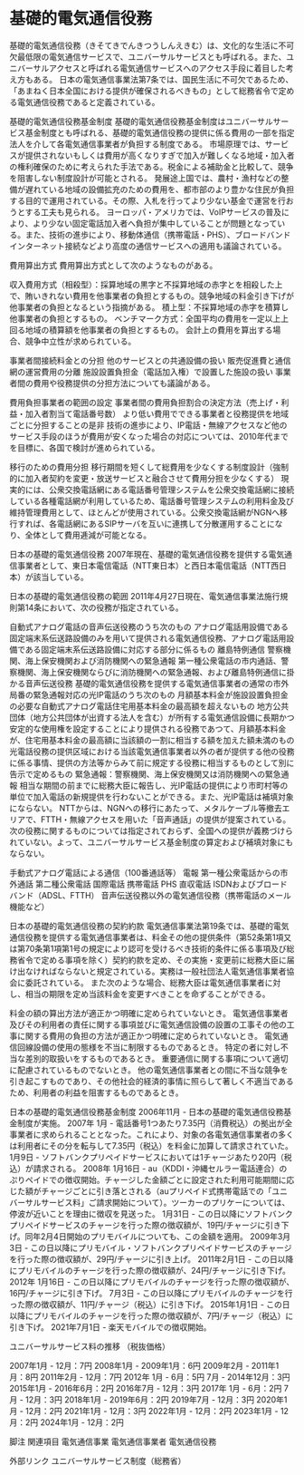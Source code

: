 # 基礎的電気通信役務

基礎的電気通信役務（きそてきでんきつうしんえきむ）は、文化的な生活に不可欠最低限の電気通信サービスで、ユニバーサルサービスとも呼ばれる。また、ユニバーサルアクセスと呼ばれる電気通信サービスへのアクセス手段に着目した考え方もある。
日本の電気通信事業法第7条では、国民生活に不可欠であるため、「あまねく日本全国における提供が確保されるべきもの」として総務省令で定める電気通信役務であると定義されている。

基礎的電気通信役務基金制度
基礎的電気通信役務基金制度はユニバーサルサービス基金制度とも呼ばれる、基礎的電気通信役務の提供に係る費用の一部を指定法人を介して各電気通信事業者が負担する制度である。
市場原理では、サービスが提供されないもしくは費用が高くなりすぎで加入が難しくなる地域・加入者の権利確保のために考えられた手法である。税金による補助金と比較して、競争を阻害しない制度設計が可能とされる。
発展途上国では、農村・漁村などの整備が遅れている地域の設備拡充のための費用を、都市部のより豊かな住民が負担する目的で運用されている。その際、入札を行ってより少ない基金で運営を行おうとする工夫も見られる。
ヨーロッパ・アメリカでは、VoIPサービスの普及により、より少ない固定電話加入者へ負担が集中していることが問題となっている。また、技術の進歩により、移動体通信（携帯電話・PHS）、ブロードバンドインターネット接続などより高度の通信サービスへの適用も議論されている。

費用算出方式
費用算出方式として次のようなものがある。

収入費用方式（相殺型）：採算地域の黒字と不採算地域の赤字とを相殺した上で、賄いきれない費用を他事業者の負担とするもの。競争地域の料金引き下げが他事業者の負担となるという指摘がある。
積上型：不採算地域の赤字を積算し他事業者の負担とするもの。
ベンチマーク方式：全国平均の費用を一定以上上回る地域の積算額を他事業者の負担とするもの。
会計上の費用を算出する場合、競争中立性が求められている。

事業者間接続料金との分担
他のサービスとの共通設備の扱い
販売促進費と通信網の運営費用の分離
施設設置負担金（電話加入権）で設置した施設の扱い
事業者間の費用や役務提供の分担方法についても議論がある。

費用負担事業者の範囲の設定
事業者間の費用負担割合の決定方法（売上げ・利益・加入者割当て電話番号数）
より低い費用でできる事業者と役務提供を地域ごとに分担することの是非
技術の進歩により、IP電話・無線アクセスなど他のサービス手段のほうが費用が安くなった場合の対応については、2010年代までを目標に、各国で検討が進められている。

移行のための費用分担
移行期間を短くして総費用を少なくする制度設計（強制的に加入者契約を変更・放送サービスと融合させて費用分担を少なくする）
現実的には、公衆交換電話網にある電話番号管理システムを公衆交換電話網に接続している各種電話網が利用しているため、電話番号管理システムの利用料金及び維持管理費用として、ほとんどが使用されている。公衆交換電話網がNGNへ移行すれば、各電話網にあるSIPサーバを互いに連携して分散運用することになり、全体として費用逓減が可能となる。

日本の基礎的電気通信役務
2007年現在、基礎的電気通信役務を提供する電気通信事業者として、東日本電信電話（NTT東日本）と西日本電信電話（NTT西日本）が該当している。

日本の基礎的電気通信役務の範囲
2011年4月27日現在、電気通信事業法施行規則第14条において、次の役務が指定されている。

自動式アナログ電話の音声伝送役務のうち次のもの
アナログ電話用設備である固定端末系伝送路設備のみを用いて提供される電気通信役務、アナログ電話用設備である固定端末系伝送路設備に対応する部分に係るもの
離島特例通信
警察機関、海上保安機関および消防機関への緊急通報
第一種公衆電話の市内通話、警察機関、海上保安機関ならびに消防機関への緊急通報、および離島特例通信に掛かる音声伝送役務
基礎的電気通信役務を提供する電気通信事業者の通常の市外局番の緊急通報対応の光IP電話のうち次のもの
月額基本料金が施設設置負担金の必要な自動式アナログ電話住宅用基本料金の最高額を超えないもの
地方公共団体（地方公共団体が出資する法人を含む）が所有する電気通信設備に長期かつ安定的な使用権を設定することにより提供される役務であつて、月額基本料金が、住宅用基本料金の最高額に当該額の一割に相当する額を加えた額未満のもの
光電話役務の提供区域における当該電気通信事業者以外の者が提供する他の役務に係る事情、提供の方法等からみて前に規定する役務に相当するものとして別に告示で定めるもの
緊急通報：警察機関、海上保安機関又は消防機関への緊急通報
相当な期間の前までに総務大臣に報告し、光IP電話の提供により市町村等の単位で加入電話の新規提供を行わないことができる。また、光IP電話は補填対象にならない。
NTTからは、NGNへの移行にあたって、メタルケーブル等撤去エリアで、FTTH・無線アクセスを用いた「音声通話」の提供が提案されている。
次の役務に関するものについては指定されておらず、全国への提供が義務づけられていない。よって、ユニバーサルサービス基金制度の算定および補填対象にもならない。

手動式アナログ電話による通信（100番通話等）
電報
第一種公衆電話からの市外通話
第二種公衆電話
国際電話
携帯電話
PHS
直収電話
ISDNおよびブロードバンド（ADSL、FTTH）
音声伝送役務以外の電気通信役務（携帯電話のメール機能など）

日本の基礎的電気通信役務の契約約款
電気通信事業法第19条では、基礎的電気通信役務を提供する電気通信事業者は、料金その他の提供条件（第52条第1項又は第70条第1項第1号の規定により認可を受けるべき技術的条件に係る事項及び総務省令で定める事項を除く）契約約款を定め、その実施・変更前に総務大臣に届け出なければならないと規定されている。実務は一般社団法人電気通信事業者協会に委託されている。
また次のような場合、総務大臣は電気通信事業者に対し、相当の期限を定め当該料金を変更すべきことを命ずることができる。

料金の額の算出方法が適正かつ明確に定められていないとき。
電気通信事業者及びその利用者の責任に関する事項並びに電気通信設備の設置の工事その他の工事に関する費用の負担の方法が適正かつ明確に定められていないとき。
電気通信回線設備の使用の態様を不当に制限するものであるとき。
特定の者に対し不当な差別的取扱いをするものであるとき。
重要通信に関する事項について適切に配慮されているものでないとき。
他の電気通信事業者との間に不当な競争を引き起こすものであり、その他社会的経済的事情に照らして著しく不適当であるため、利用者の利益を阻害するものであるとき。

日本の基礎的電気通信役務基金制度
2006年11月 - 日本の基礎的電気通信役務基金制度が実施。
2007年
1月 - 電話番号1つあたり7.35円（消費税込）の拠出が全事業者に求められることとなった。これにより、対象の各電気通信事業者の多くは利用者にその分を転与して7.35円（税込）を料金に加算して請求されていた。
1月9日 - ソフトバンクプリペイドサービスにおいては1チャージあたり20円（税込）が請求される。
2008年
1月16日 - au（KDDI・沖縄セルラー電話連合）のぷりペイドでの徴収開始。チャージした金額ごとに設定された利用可能期間に応じた額がチャージごとに引き落とされる（auプリペイド式携帯電話での「ユニバーサルサービス料」ご請求開始について）。ツーカーのプリケーについては、停波が近いことを理由に徴収を見送った。
1月31日 - この日以降にソフトバンクプリペイドサービスのチャージを行った際の徴収額が、19円/チャージに引き下げ。同年2月4日開始のプリモバイルについても、この金額を適用。
2009年3月3日 - この日以降にプリモバイル・ソフトバンクプリペイドサービスのチャージを行った際の徴収額が、29円/チャージに引き上げ。
2011年2月1日 - この日以降にプリモバイルのチャージを行った際の徴収額が、24円/チャージに引き下げ。
2012年
1月16日 - この日以降にプリモバイルのチャージを行った際の徴収額が、16円/チャージに引き下げ。
7月3日 - この日以降にプリモバイルのチャージを行った際の徴収額が、11円/チャージ（税込）に引き下げ。
2015年1月1日 - この日以降にプリモバイルのチャージを行った際の徴収額が、7円/チャージ（税込）に引き下げ。
2021年7月1日 - 楽天モバイルでの徴収開始。

ユニバーサルサービス料の推移
（税抜価格）

2007年1月 - 12月：7円
2008年1月 - 2009年1月：6円
2009年2月 - 2011年1月：8円
2011年2月 - 12月：7円
2012年
1月 - 6月：5円
7月 - 2014年12月：3円
2015年1月 - 2016年6月：2円
2016年7月 - 12月：3円
2017年
1月 - 6月：2円
7月 - 12月：3円
2018年1月 - 2019年6月：2円
2019年7月 - 12月：3円
2020年1月 - 12月：2円
2021年1月 - 12月：3円
2022年1月 - 12月：2円
2023年1月 - 12月：2円
2024年1月 - 12月：2円

脚注
関連項目
電気通信事業
電気通信事業者
電気通信役務

外部リンク
ユニバーサルサービス制度（総務省）